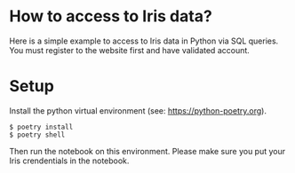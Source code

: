 # How to access to Iris data? 

Here is a simple example to access to Iris data in Python via SQL queries.  
You must register to the website first and have validated account.

# Setup

Install the python virtual environment (see: https://python-poetry.org).

```shell
$ poetry install 
$ poetry shell
```

Then run the notebook on this environment.
Please make sure you put your Iris crendentials in the notebook.
